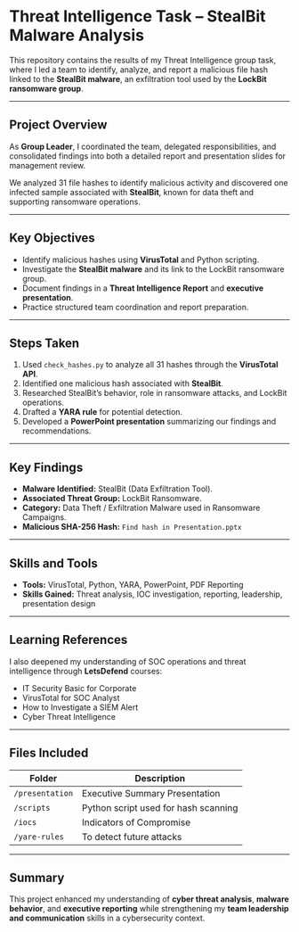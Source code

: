 #  Threat Intelligence Task – StealBit Malware Analysis

This repository contains the results of my Threat Intelligence group task, where I led a team to identify, analyze, and report a malicious file hash linked to the **StealBit malware**, an exfiltration tool used by the **LockBit ransomware group**.

---

##  Project Overview
As **Group Leader**, I coordinated the team, delegated responsibilities, and consolidated findings into both a detailed report and presentation slides for management review.

We analyzed 31 file hashes to identify malicious activity and discovered one infected sample associated with **StealBit**, known for data theft and supporting ransomware operations.

---

##  Key Objectives
- Identify malicious hashes using **VirusTotal** and Python scripting.  
- Investigate the **StealBit malware** and its link to the LockBit ransomware group.  
- Document findings in a **Threat Intelligence Report** and **executive presentation**.  
- Practice structured team coordination and report preparation.  

---

##  Steps Taken
1. Used `check_hashes.py` to analyze all 31 hashes through the **VirusTotal API**.  
2. Identified one malicious hash associated with **StealBit**.  
3. Researched StealBit’s behavior, role in ransomware attacks, and LockBit operations.  
4. Drafted a **YARA rule** for potential detection.  
5. Developed a **PowerPoint presentation** summarizing our findings and recommendations.  

---

##  Key Findings
- **Malware Identified:** StealBit (Data Exfiltration Tool).  
- **Associated Threat Group:** LockBit Ransomware.  
- **Category:** Data Theft / Exfiltration Malware used in Ransomware Campaigns.  
- **Malicious SHA-256 Hash:** `Find hash in Presentation.pptx`  

---

##  Skills and Tools
- **Tools:** VirusTotal, Python, YARA, PowerPoint, PDF Reporting  
- **Skills Gained:** Threat analysis, IOC investigation, reporting, leadership, presentation design  

---

##  Learning References
I also deepened my understanding of SOC operations and threat intelligence through **LetsDefend** courses:
- IT Security Basic for Corporate  
- VirusTotal for SOC Analyst  
- How to Investigate a SIEM Alert  
- Cyber Threat Intelligence  

---

##  Files Included
| Folder | Description |
|---------|--------------|
| `/presentation` | Executive Summary Presentation |
| `/scripts` | Python script used for hash scanning |
| `/iocs` | Indicators of Compromise  |
| `/yare-rules` | To detect future attacks  |

---

##  Summary
This project enhanced my understanding of **cyber threat analysis**, **malware behavior**, and **executive reporting** while strengthening my **team leadership and communication** skills in a cybersecurity context.

